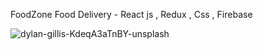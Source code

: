 FoodZone Food Delivery - React js , Redux , Css , Firebase


![dylan-gillis-KdeqA3aTnBY-unsplash](https://github.com/Vijaybbbb/FoodZone/assets/135154698/a344f028-9ddc-4c91-ba4a-16ec2bd12972)
